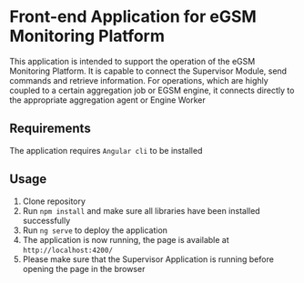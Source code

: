 # Front-end Application for eGSM Monitoring Platform
This application is intended to support the operation of the eGSM Monitoring Platform. It is capable to connect the Supervisor Module, send commands and retrieve information. 
For operations, which are highly coupled to a certain aggregation job or EGSM engine, it connects directly to the appropriate aggregation agent or Engine Worker  

## Requirements
The application requires `Angular cli` to be installed

## Usage
1. Clone repository
2. Run `npm install` and make sure all libraries have been installed successfully
3. Run `ng serve` to deploy the application
4. The application is now running, the page is available at `http://localhost:4200/`
5. Please make sure that the Supervisor Application is running before opening the page in the browser 
